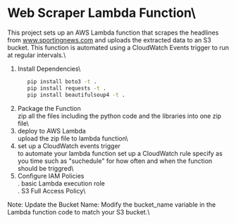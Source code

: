 # Web Scraper Lambda Function\
This project sets up an AWS Lambda function that scrapes the headlines from www.sportingnews.com and uploads the extracted data to an S3 bucket. This function is automated using a CloudWatch Events trigger to run at regular intervals.\

1. Install Dependencies\
   ```bash
      pip install boto3 -t .
      pip install requests -t .
      pip install beautifulsoup4 -t .

2. Package the Function\
   zip all the files including the python code and the libraries into one zip file\
3. deploy to AWS Lambda\
   upload the zip file to lambda function\
4. set up a CloudWatch events trigger\
   to automate your lambda function set up a CloudWatch rule specify as you time such as "suchedule" for how often and when the function should be triggred\
5. Configure IAM Policies\
   . basic Lambda execution role\
   . S3 Full Access Policy\

Note: Update the Bucket Name: Modify the bucket_name variable in the Lambda function code to match your S3 bucket.\

